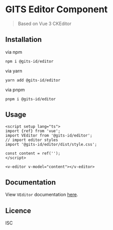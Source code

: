 # GITS Editor Component

> Based on Vue 3 CKEditor

## Installation

via npm

```
npm i @gits-id/editor
```

via yarn

```
yarn add @gits-id/editor
```

via pnpm

```
pnpm i @gits-id/editor
```

## Usage

```vue
<script setup lang="ts">
import {ref} from 'vue';
import VEditor from '@gits-id/editor';
// import editor styles
import '@gits-id/editor/dist/style.css';

const content = ref('');
</script>

<v-editor v-model="content"></v-editor>
```

## Documentation

View `VEditor` documentation [here](https://gits-ui.web.app/?path=/story/components-editor--default).

## Licence

ISC
